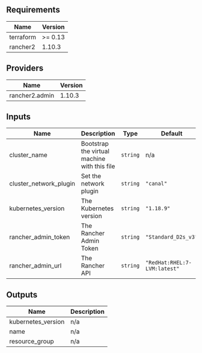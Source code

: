 ## Requirements

| Name | Version |
|------|---------|
| terraform | >= 0.13 |
| rancher2 | 1.10.3 |

## Providers

| Name | Version |
|------|---------|
| rancher2.admin | 1.10.3 |

## Inputs

| Name | Description | Type | Default | Required |
|------|-------------|------|---------|:--------:|
| cluster\_name | Bootstrap the virtual machine with this file | `string` | n/a | yes |
| cluster\_network\_plugin | Set the network plugin | `string` | `"canal"` | no |
| kubernetes\_version | The Kubernetes version | `string` | `"1.18.9"` | no |
| rancher\_admin\_token | The Rancher Admin Token | `string` | `"Standard_D2s_v3"` | no |
| rancher\_admin\_url | The Rancher API | `string` | `"RedHat:RHEL:7-LVM:latest"` | no |

## Outputs

| Name | Description |
|------|-------------|
| kubernetes\_version | n/a |
| name | n/a |
| resource\_group | n/a |

